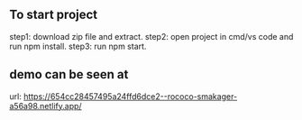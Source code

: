 ## To start project

step1: download zip file and extract.
step2: open project in cmd/vs code and run npm install.
step3: run npm start.


## demo can be seen at
url: https://654cc28457495a24ffd6dce2--rococo-smakager-a56a98.netlify.app/
